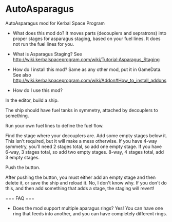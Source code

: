 AutoAsparagus
=============

AutoAsparagus mod for Kerbal Space Program

* What does this mod do?
It moves parts (decouplers and sepratrons) into proper stages for asparagus staging, based on your fuel lines. It does not run the fuel lines for you.

* What is Asparagus Staging?
See http://wiki.kerbalspaceprogram.com/wiki/Tutorial:Asparagus_Staging

* How do I install this mod?
Same as any other mod, put it in GameData.  See also http://wiki.kerbalspaceprogram.com/wiki/Addon#How_to_install_addons

* How do I use this mod?

In the editor, build a ship.

The ship should have fuel tanks in symmetry, attached by decouplers to something.

Run your own fuel lines to define the fuel flow.

Find the stage where your decouplers are.  Add some empty stages below it.  This isn't required, but it will make a mess otherwise.  If you have 4-way symmetry, you'll need 2 stages total, so add one empty stage.  If you have 6-way, 3 stages total, so add two empty stages. 8-way, 4 stages total, add 3 empty stages.

Push the button.

After pushing the button, you must either add an empty stage and then delete it, or save the ship and reload it.  No, I don't know why.  If you don't do this, and then add something that adds a stage, the staging will revert!

=== FAQ ===

* Does the mod support multiple aparagus rings?
  Yes!  You can have one ring that feeds into another, and you can have completely different rings.
